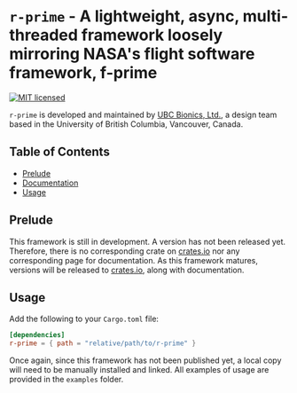 # `r-prime` - A lightweight, async, multi-threaded framework loosely mirroring NASA's flight software framework, f-prime
[![MIT licensed](https://img.shields.io/badge/license-MIT-blue.svg)](LICENSE.md)

`r-prime` is developed and maintained by [UBC Bionics, Ltd.](https://ubcbionics.com/), a design team based in the University of British Columbia, Vancouver, Canada.

## Table of Contents
- [Prelude](#Prelude)
- [Documentation](#Documentation)
- [Usage](#Usage)

## Prelude
This framework is still in development.
A version has not been released yet.
Therefore, there is no corresponding crate on [crates.io](https://crates.io) nor any corresponding page for documentation.
As this framework matures, versions will be released to [crates.io](https://crates.io), along with documentation.

## Usage
Add the following to your `Cargo.toml` file:
```toml
[dependencies]
r-prime = { path = "relative/path/to/r-prime" }
```
Once again, since this framework has not been published yet, a local copy will need to be manually installed and linked.
All examples of usage are provided in the `examples` folder.
